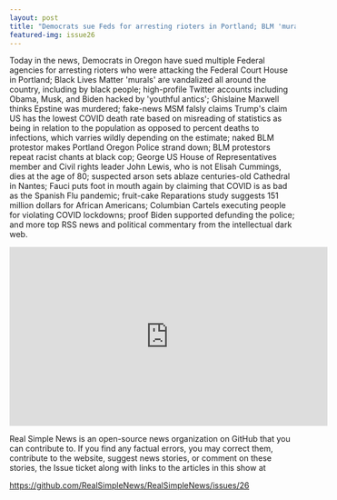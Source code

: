 ```yaml
---
layout: post
title: "Democrats sue Feds for arresting rioters in Portland; BLM 'murals' vandalized around the country."
featured-img: issue26
---
```


Today in the news, Democrats in Oregon have sued multiple Federal agencies for arresting rioters who were attacking the Federal Court House in Portland; Black Lives Matter 'murals' are vandalized all around the country, including by black people; high-profile Twitter accounts including Obama, Musk, and Biden hacked by 'youthful antics'; Ghislaine Maxwell thinks Epstine was murdered; fake-news MSM falsly claims Trump's claim US has the lowest COVID death rate based on misreading of statistics as being in relation to the population as opposed to percent deaths to infections, which varries wildly depending on the estimate; naked BLM protestor makes Portland Oregon Police strand down; BLM protestors repeat racist chants at black cop; George US House of Representatives member and Civil rights leader John Lewis, who is not Elisah Cummings, dies at the age of 80; suspected arson sets ablaze centuries-old Cathedral in Nantes; Fauci puts foot in mouth again by claiming that COVID is as bad as the Spanish Flu pandemic; fruit-cake Reparations study suggests 151 million dollars for African Americans; Columbian Cartels executing people for violating COVID lockdowns; proof Biden supported defunding the police; and more top RSS news and political commentary from the intellectual dark web.

<iframe width="560" height="315" src="https://www.youtube.com/embed/MR5zv4X-BJM" frameborder="0" allow="accelerometer; autoplay; encrypted-media; gyroscope; picture-in-picture" allowfullscreen></iframe>

Real Simple News is an open-source news organization on GitHub that you can contribute to. If you find any factual errors, you may correct them, contribute to the website, suggest news stories, or comment on these stories, the Issue ticket along with links to the articles in this show at 

<https://github.com/RealSimpleNews/RealSimpleNews/issues/26>
